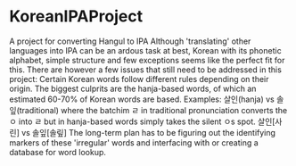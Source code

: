 KoreanIPAProject
================

A project for converting Hangul to IPA
Although 'translating' other languages into IPA can be an ardous task at best, 
Korean with its phonetic alphabet, simple structure and few exceptions seems
like the perfect fit for this. There are however a few issues that still need
to be addressed in this project:
  Certain Korean words follow different rules depending on their origin.
The biggest culprits are the hanja-based words, of which an estimated 60-70%
of Korean words are based. Examples: 살인(hanja) vs 솔잎(traditional) where
the batchim ㄹ in traditional pronunciation converts the ㅇ into ㄹ but in
hanja-based words simply takes the silent ㅇs spot. 살인[사린] vs 솔잎[솔맆]
  The long-term plan has to be figuring out the identifying markers of these
'irregular' words and interfacing with or creating a database for word lookup.
